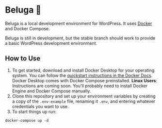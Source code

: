 # Beluga 🐳

Beluga is a local development environment for WordPress. It uses [Docker](https://www.docker.com/) and Docker Compose.

Beluga is still in development, but the stable branch should work to provide a basic WordPress development environment.

## How to Use

1. To get started, download and install Docker Desktop for your operating system. You can follow the [quickstart instructions in the Docker Docs](https://docs.docker.com/get-started/). Docker Desktop comes with Docker Compose preinstalled. **Linux Users**: Instructions are coming soon. You'll probably need to install Docker Engine and Docker Compose manually.
2. Clone this repository and set up your environment variables by creating a copy of the `.env-example` file, renaming it `.env`, and entering whatever credentials you want to use.
3. To start things up run:

~~~shell
docker-compose up -d
~~~
